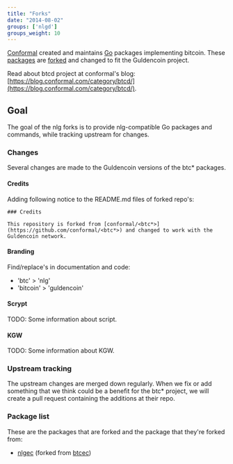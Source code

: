 ```yaml
---
title: "Forks"
date: "2014-08-02"
groups: ['nlgd']
groups_weight: 10
---
```


[Conformal](https://conformal.com/) created and maintains [Go](http://golang.org) packages implementing bitcoin. These [packages](https://github.com/conformal/?query=btc) are [forked](https://github.com/nlgcoin/?query=nlg) and changed to fit the Guldencoin project.

Read about btcd project at conformal's blog: [https://blog.conformal.com/category/btcd/](https://blog.conformal.com/category/btcd/).

## Goal

The goal of the nlg forks is to provide nlg-compatible Go packages and commands, while tracking upstream for changes.

### Changes

Several changes are made to the Guldencoin versions of the btc* packages.

#### Credits
Adding following notice to the README.md files of forked repo's:
```
### Credits

This repository is forked from [conformal/<btc*>](https://github.com/conformal/<btc*>) and changed to work with the Guldencoin network.
```

#### Branding
Find/replace's in documentation and code:
 - 'btc' > 'nlg'
 - 'bitcoin' > 'guldencoin'

#### Scrypt
TODO: Some information about script.

#### KGW
TODO: Some information about KGW.

### Upstream tracking

The upstream changes are merged down regularly.
When we fix or add something that we think could be a benefit for the btc* project, we will create a pull request containing the additions at their repo.

### Package list
These are the packages that are forked and the package that they're forked from:
 - [nlgec](https://github.com/nlgcoin/nlgec) (forked from [btcec](https://github.com/conformal/btcec))


